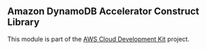 ## Amazon DynamoDB Accelerator Construct Library
This module is part of the [AWS Cloud Development Kit](https://github.com/awslabs/aws-cdk) project.
